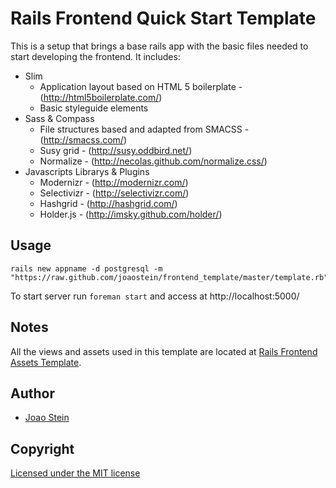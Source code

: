 # Rails Frontend Quick Start Template

This is a setup that brings a base rails app with the basic files needed to start developing the frontend. It includes:

* Slim
  * Application layout based on HTML 5 boilerplate - (http://html5boilerplate.com/)
  * Basic styleguide elements
* Sass & Compass
  * File structures based and adapted from SMACSS - (http://smacss.com/)
  * Susy grid - (http://susy.oddbird.net/)
  * Normalize - (http://necolas.github.com/normalize.css/)
* Javascripts Librarys & Plugins
  * Modernizr - (http://modernizr.com/)
  * Selectivizr - (http://selectivizr.com/)
  * Hashgrid - (http://hashgrid.com/)
  * Holder.js - (http://imsky.github.com/holder/)

## Usage

    rails new appname -d postgresql -m "https://raw.github.com/joaostein/frontend_template/master/template.rb"

To start server run `foreman start` and access at http://localhost:5000/

## Notes

All the views and assets used in this template are located at [Rails Frontend Assets Template](https://github.com/joaostein/rails_frontend_assets_template.).

## Author

* [Joao Stein](http://twitter.com/joaostein)

## Copyright

[Licensed under the MIT license](http://www.opensource.org/licenses/mit-license.php)
